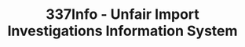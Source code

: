 ---
bigquery: https://console.cloud.google.com/bigquery?p=patents-public-data&d=usitc_investigations&page=dataset&project=sheets-management-319211
citation: US International Trade Commission 337Info Unfair Import Investigations Information
  System
contributors: US International Trade Comission
cost: None
description: US International Trade Commission 337Info Unfair Import Investigations
  Information System contains data on investigations done under Section 337. Section
  337 declares the infringement of certain statutory intellectual property rights
  and other forms of unfair competition in import trade to be unlawful practices.
  Most Section 337 investigations involve allegations of patent or registered trademark
  infringement.
documentation: FAQ and tutorial available on the site
last_edit: 04/09/2022, 03:43:47
location: https://pubapps2.usitc.gov/337external/
maintained_by: US International Trade Comission
schema_fields:
- finalDetNoViolation
- investigationTermDate
- title
- docketNo
- htsNumbers
- respondent
- complainant
- invUnfairAct
- internalRemand
- investigationNo
- issueDateOtherNonFinal
- endDateMarkmanHearing
- ouiiParticipation
- teoReliefGranted
- dateOfPublicationFrNotice
- copyrightNumbers
- gcAttorney
- actualStartDateEvidHear
- scheduledEndDateEvidHear
- finalIdOnViolationIssue
- currentStatus
- actualEndDateEvidHear
- currentActiveALJ
- finalDetViolation
- finalIdOnViolationDue
- patentNumber
- investigationType
- targetDate
- scheduledStartDateEvidHear
- dateCreated
- trademarkNumbers
- publication_number
- teoProceedingInvolved
- teoIdDueDate
- startDateMarkmanHearing
- cafcAppeals
- aljAssigned
- patentNumbers
- dateComplaintFiled
- lastUpdated
- teoIdIssueDate
- ouiiAttorney
- id
- markmanHearing
shortname: unfair_import_investigations
tags:
- import
- legal
- trade
timeframe: 2008-2021 (prior to 2008 downloadable as a JSON file)
title: 337Info - Unfair Import Investigations Information System
uuid: 2721f5ec-e599-4890-9265-9706719fc71e
---